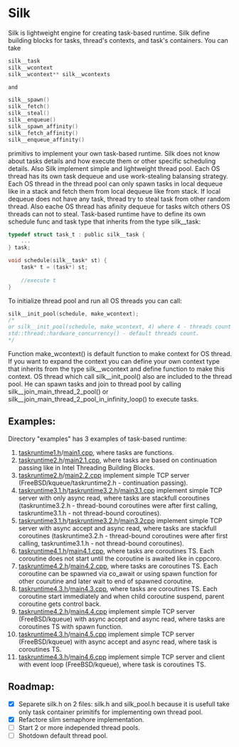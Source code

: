# Silk
Silk is lightweight engine for creating task-based runtime. Silk define building blocks for tasks, thread's contexts, and task's containers. You can take

```C
silk__task
silk__wcontext
silk__wcontext** silk__wcontexts

and

silk__spawn()
silk__fetch()
silk__steal()
silk__enqueue()
silk__spawn_affinity()
silk__fetch_affinity()
silk__enqueue_affinity()
```

primitivs to implement your own task-based runtime. Silk does not know about tasks details and how execute them or other specific scheduling details.
Also Silk implement simple and lightweight thread pool. Each OS thread has its own task dequeue and use work-stealing balansing strategy. Each OS thread in the thread pool can only spawn tasks in local dequeue like in a stack and fetch them from local dequeue like from stack. If local dequeue does not have any task, thread try to steal task from other random thread. Also eache OS thread has afinity dequeue for tasks witch others OS threads can not to steal.
Task-based runtime have to define its own schedule func and task type that inherits from the type silk__task:

```C
typedef struct task_t : public silk__task {
    ...
} task;

void schedule(silk__task* st) {
    task* t = (task*) st;
   
    //execute t
}
```

To initialize thread pool and run all OS threads you can call:

```C
silk__init_pool(schedule, make_wcontext); 
/*
or silk__init_pool(schedule, make_wcontext, 4) where 4 - threads count in the thread pool.
std::thread::hardware_concurrency() - default threads count.
*/
```

Function make_wcontext() is default function to make context for OS thread. If you want to expand the context you can define your own context type that inherits from the type silk__wcontext and define function to make this context.
OS thread which call silk__init_pool() also are included to the thread pool. He can spawn tasks and join to thread pool by calling silk__join_main_thread_2_pool() or silk__join_main_thread_2_pool_in_infinity_loop() to execute tasks.

## Examples:
Directory "examples" has 3 examples of task-based runtime:

1. [taskruntime1.h](examples/taskruntime1.h)/[main1.cpp](examples/main1.cpp), where tasks are functions.
2. [taskruntime2.h](examples/taskruntime2.h)/[main2.1.cpp](examples/main2.1.cpp), where tasks are based on continuation passing like in Intel Threading Building Blocks.
3. [taskruntime2.h](examples/taskruntime2.h)/[main2.2.cpp](examples/main2.2.cpp) implement simple TCP server (FreeBSD/kqueue/taskruntime2.h - continuation passing).
4. [taskruntime3.1.h](examples/taskruntime3.1.h)/[taskruntime3.2.h](examples/taskruntime3.2.h)/[main3.1.cpp](examples/main3.1.cpp) implement simple TCP server with only async read, where tasks are stackfull coroutines (taskruntime3.2.h - thread-bound coroutines were after first calling, taskruntime3.1.h - not thread-bound coroutines).
5. [taskruntime3.1.h](examples/taskruntime3.1.h)/[taskruntime3.2.h](examples/taskruntime3.2.h)/[main3.2cpp](examples/main3.2.cpp) implement simple TCP server with async accept and async read, where tasks are stackfull coroutines (taskruntime3.2.h - thread-bound coroutines were after first calling, taskruntime3.1.h - not thread-bound coroutines).
6. [taskruntime4.1.h](examples/taskruntime4.1.h)/[main4.1.cpp](examples/main4.1.cpp), where tasks are coroutines TS. Each coroutine does not start until the coroutine is awaited like in cppcoro.
7. [taskruntime4.2.h](examples/taskruntime4.2.h)/[main4.2.cpp](examples/main4.2.cpp), where tasks are coroutines TS. Each coroutine can be spawned via co_await or using spawn function for other courutine and later wait to end of spawned coroutine.
8. [taskruntime4.3.h](examples/taskruntime4.3.h)/[main4.3.cpp](examples/main4.3.cpp), where tasks are coroutines TS. Each coroutine start immediately and when child coroutine suspend, parent coroutine gets control back. 
9. [taskruntime4.2.h](examples/taskruntime4.2.h)/[main4.4.cpp](examples/main4.4.cpp) implement simple TCP server (FreeBSD/kqueue) with async accept and async read, where tasks are coroutines TS with spawn function.
10. [taskruntime4.3.h](examples/taskruntime4.3.h)/[main4.5.cpp](examples/main4.5.cpp) implement simple TCP server (FreeBSD/kqueue) with async accept and async read, where task is coroutines TS.
11. [taskruntime4.3.h](examples/taskruntime4.3.h)/[main4.6.cpp](examples/main4.6.cpp) implement simple TCP server and client with event loop (FreeBSD/kqueue), where task is coroutines TS.

## Roadmap:
- [x] Separete silk.h on 2 files: silk.h and silk_pool.h because it is usefull take only task container primitifs for implementing own thread pool.
- [x] Refactore slim semaphore implementation.
- [ ] Start 2 or more independed thread pools.
- [ ] Shotdown default thread pool.